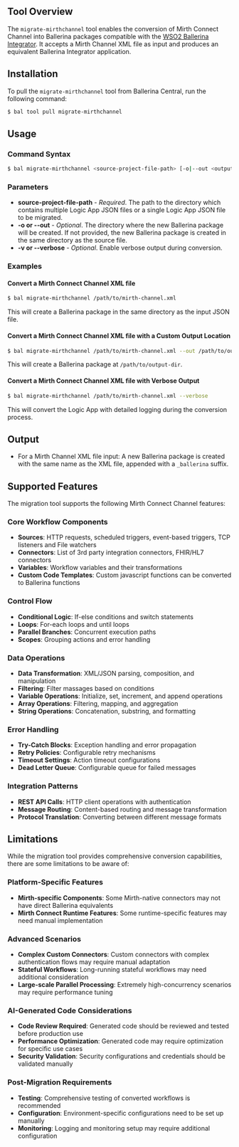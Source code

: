 ## Tool Overview
The `migrate-mirthchannel` tool enables the conversion of Mirth Connect Channel into Ballerina packages compatible with the [WSO2 Ballerina Integrator](https://wso2.com/integrator/ballerina-integrator).
It accepts a Mirth Channel XML file as input and produces an equivalent Ballerina Integrator application.

## Installation

To pull the `migrate-mirthchannel` tool from Ballerina Central, run the following command:
```bash
$ bal tool pull migrate-mirthchannel
```

## Usage

### Command Syntax

```bash
$ bal migrate-mirthchannel <source-project-file-path> [-o|--out <output-directory>] [-v|--verbose]
```

### Parameters

- **source-project-file-path** - *Required*. The path to the directory which contains multiple Logic App JSON files 
  or a single Logic App JSON file to be migrated.
- **-o or --out** - *Optional*. The directory where the new Ballerina package will be created. If not provided, the new Ballerina package is created in the same directory as the source file.
- **-v or --verbose** - *Optional*. Enable verbose output during conversion.

### Examples

#### Convert a Mirth Connect Channel XML file

```bash
$ bal migrate-mirthchannel /path/to/mirth-channel.xml
```

This will create a Ballerina package in the same directory as the input JSON file.

#### Convert a Mirth Connect Channel XML file with a Custom Output Location

```bash
$ bal migrate-mirthchannel /path/to/mirth-channel.xml --out /path/to/output-dir
```

This will create a Ballerina package at `/path/to/output-dir`.

#### Convert a Mirth Connect Channel XML file with Verbose Output

```bash
$ bal migrate-mirthchannel /path/to/mirth-channel.xml --verbose
```

This will convert the Logic App with detailed logging during the conversion process.

## Output

- For a Mirth Channel XML file input: A new Ballerina package is created with the same name as the XML file, appended
  with a `_ballerina` suffix.

## Supported Features

The migration tool supports the following Mirth Connect Channel features:

### Core Workflow Components
- **Sources**: HTTP requests, scheduled triggers, event-based triggers, TCP listeners and File watchers
- **Connectors**: List of 3rd party integration connectors, FHIR/HL7 connectors
- **Variables**: Workflow variables and their transformations
- **Custom Code Templates**: Custom javascript functions can be converted to Ballerina functions

### Control Flow
- **Conditional Logic**: If-else conditions and switch statements
- **Loops**: For-each loops and until loops
- **Parallel Branches**: Concurrent execution paths
- **Scopes**: Grouping actions and error handling

### Data Operations
- **Data Transformation**: XML/JSON parsing, composition, and manipulation
- **Filtering**: Filter massages based on conditions
- **Variable Operations**: Initialize, set, increment, and append operations
- **Array Operations**: Filtering, mapping, and aggregation
- **String Operations**: Concatenation, substring, and formatting

### Error Handling
- **Try-Catch Blocks**: Exception handling and error propagation
- **Retry Policies**: Configurable retry mechanisms
- **Timeout Settings**: Action timeout configurations
- **Dead Letter Queue**: Configurable queue for failed messages

### Integration Patterns
- **REST API Calls**: HTTP client operations with authentication
- **Message Routing**: Content-based routing and message transformation
- **Protocol Translation**: Converting between different message formats

## Limitations

While the migration tool provides comprehensive conversion capabilities, there are some limitations to be aware of:

### Platform-Specific Features
- **Mirth-specific Components**: Some Mirth-native connectors may not have direct Ballerina equivalents
- **Mirth Connect Runtime Features**: Some runtime-specific features may need manual implementation

### Advanced Scenarios
- **Complex Custom Connectors**: Custom connectors with complex authentication flows may require manual adaptation
- **Stateful Workflows**: Long-running stateful workflows may need additional consideration
- **Large-scale Parallel Processing**: Extremely high-concurrency scenarios may require performance tuning

### AI-Generated Code Considerations
- **Code Review Required**: Generated code should be reviewed and tested before production use
- **Performance Optimization**: Generated code may require optimization for specific use cases
- **Security Validation**: Security configurations and credentials should be validated manually

### Post-Migration Requirements
- **Testing**: Comprehensive testing of converted workflows is recommended
- **Configuration**: Environment-specific configurations need to be set up manually
- **Monitoring**: Logging and monitoring setup may require additional configuration

